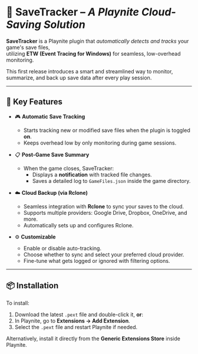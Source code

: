 # 🎉 **SaveTracker** – *A Playnite Cloud-Saving Solution*

**SaveTracker** is a Playnite plugin that *automatically detects and tracks* your game's save files,  
utilizing **ETW (Event Tracing for Windows)** for seamless, low-overhead monitoring.

This first release introduces a smart and streamlined way to monitor, summarize, and back up save data after every play session.

---

## 🧠 **Key Features**

- 🎮 **Automatic Save Tracking**
  - Starts tracking new or modified save files when the plugin is toggled **on**.
  - Keeps overhead low by only monitoring during game sessions.

- 📋 **Post-Game Save Summary**
  - When the game closes, SaveTracker:
    - Displays a **notification** with tracked file changes.
    - Saves a detailed log to `GameFiles.json` inside the game directory.

- ☁️ **Cloud Backup (via Rclone)**
  - Seamless integration with **Rclone** to sync your saves to the cloud.
  - Supports multiple providers: Google Drive, Dropbox, OneDrive, and more.
  - Automatically sets up and configures Rclone.

- ⚙️ **Customizable**
  - Enable or disable auto-tracking.
  - Choose whether to sync and select your preferred cloud provider.
  - Fine-tune what gets logged or ignored with filtering options.

---

## 📦 **Installation**

To install:

1. Download the latest `.pext` file and double-click it, **or**:
2. In Playnite, go to **Extensions → Add Extension**.
3. Select the `.pext` file and restart Playnite if needed.

Alternatively, install it directly from the **Generic Extensions Store** inside Playnite.
